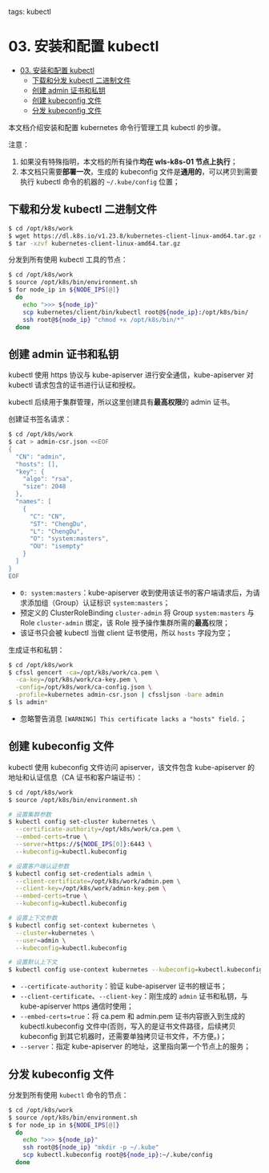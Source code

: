 tags: kubectl

# 03. 安装和配置 kubectl

<!-- TOC -->

- [03. 安装和配置 kubectl](#03-安装和配置-kubectl)
    - [下载和分发 kubectl 二进制文件](#下载和分发-kubectl-二进制文件)
    - [创建 admin 证书和私钥](#创建-admin-证书和私钥)
    - [创建 kubeconfig 文件](#创建-kubeconfig-文件)
    - [分发 kubeconfig 文件](#分发-kubeconfig-文件)

<!-- /TOC -->

本文档介绍安装和配置 kubernetes 命令行管理工具 kubectl 的步骤。

注意：
1. 如果没有特殊指明，本文档的所有操作**均在 wls-k8s-01 节点上执行**；
2. 本文档只需要**部署一次**，生成的 kubeconfig 文件是**通用的**，可以拷贝到需要执行 kubectl 命令的机器的 `~/.kube/config` 位置；

## 下载和分发 kubectl 二进制文件

``` bash
$ cd /opt/k8s/work
$ wget https://dl.k8s.io/v1.23.8/kubernetes-client-linux-amd64.tar.gz # 自行解决翻墙下载问题
$ tar -xzvf kubernetes-client-linux-amd64.tar.gz
```

分发到所有使用 kubectl 工具的节点：

``` bash
$ cd /opt/k8s/work
$ source /opt/k8s/bin/environment.sh
$ for node_ip in ${NODE_IPS[@]}
  do
    echo ">>> ${node_ip}"
    scp kubernetes/client/bin/kubectl root@${node_ip}:/opt/k8s/bin/
    ssh root@${node_ip} "chmod +x /opt/k8s/bin/*"
  done
```

## 创建 admin 证书和私钥

kubectl 使用 https 协议与 kube-apiserver 进行安全通信，kube-apiserver 对 kubectl 请求包含的证书进行认证和授权。

kubectl 后续用于集群管理，所以这里创建具有**最高权限**的 admin 证书。

创建证书签名请求：

``` bash
$ cd /opt/k8s/work
$ cat > admin-csr.json <<EOF
{
  "CN": "admin",
  "hosts": [],
  "key": {
    "algo": "rsa",
    "size": 2048
  },
  "names": [
    {
      "C": "CN",
      "ST": "ChengDu",
      "L": "ChengDu",
      "O": "system:masters",
      "OU": "isempty"
    }
  ]
}
EOF
```
+ `O: system:masters`：kube-apiserver 收到使用该证书的客户端请求后，为请求添加组（Group）认证标识 `system:masters`；
+ 预定义的 ClusterRoleBinding `cluster-admin` 将 Group `system:masters` 与 Role `cluster-admin` 绑定，该 Role 授予操作集群所需的**最高**权限；
+ 该证书只会被 kubectl 当做 client 证书使用，所以 `hosts` 字段为空；

生成证书和私钥：

``` bash
$ cd /opt/k8s/work
$ cfssl gencert -ca=/opt/k8s/work/ca.pem \
  -ca-key=/opt/k8s/work/ca-key.pem \
  -config=/opt/k8s/work/ca-config.json \
  -profile=kubernetes admin-csr.json | cfssljson -bare admin
$ ls admin*
```
+ 忽略警告消息 `[WARNING] This certificate lacks a "hosts" field.`；

## 创建 kubeconfig 文件

kubectl 使用 kubeconfig 文件访问 apiserver，该文件包含 kube-apiserver 的地址和认证信息（CA 证书和客户端证书）：

``` bash
$ cd /opt/k8s/work
$ source /opt/k8s/bin/environment.sh

# 设置集群参数
$ kubectl config set-cluster kubernetes \
  --certificate-authority=/opt/k8s/work/ca.pem \
  --embed-certs=true \
  --server=https://${NODE_IPS[0]}:6443 \
  --kubeconfig=kubectl.kubeconfig

# 设置客户端认证参数
$ kubectl config set-credentials admin \
  --client-certificate=/opt/k8s/work/admin.pem \
  --client-key=/opt/k8s/work/admin-key.pem \
  --embed-certs=true \
  --kubeconfig=kubectl.kubeconfig

# 设置上下文参数
$ kubectl config set-context kubernetes \
  --cluster=kubernetes \
  --user=admin \
  --kubeconfig=kubectl.kubeconfig

# 设置默认上下文
$ kubectl config use-context kubernetes --kubeconfig=kubectl.kubeconfig
```
+ `--certificate-authority`：验证 kube-apiserver 证书的根证书；
+ `--client-certificate`、`--client-key`：刚生成的 `admin` 证书和私钥，与 kube-apiserver https 通信时使用；
+ `--embed-certs=true`：将 ca.pem 和 admin.pem 证书内容嵌入到生成的 kubectl.kubeconfig 文件中(否则，写入的是证书文件路径，后续拷贝 kubeconfig 到其它机器时，还需要单独拷贝证书文件，不方便。)；
+ `--server`：指定 kube-apiserver 的地址，这里指向第一个节点上的服务；

## 分发 kubeconfig 文件

分发到所有使用 `kubectl` 命令的节点：

``` bash
$ cd /opt/k8s/work
$ source /opt/k8s/bin/environment.sh
$ for node_ip in ${NODE_IPS[@]}
  do
    echo ">>> ${node_ip}"
    ssh root@${node_ip} "mkdir -p ~/.kube"
    scp kubectl.kubeconfig root@${node_ip}:~/.kube/config
  done
```